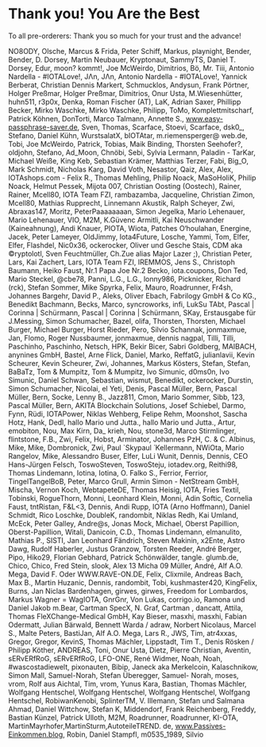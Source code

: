 # Thank you! You Are the Best

<div class="introdution">
To all pre-orderers: Thank you so much for your trust and the advance!
</div>

NO8ODY, Olsche, Marcus & Frida, Peter Schiff, Markus, playnight, Bender, Bender, D. Dorsey, Martin Neubauer, Kryptonaut, SammyTS, Daniel T. Dorsey, Edur, moon? kommt!, Joe McWeirdo, Dimitrios, Bö, Mr. Tiii, Antonio Nardella - #IOTALove!, JΛn, JΛn, Antonio Nardella - #IOTALove!, Yannick Berberat, Christian Dennis Markert, Schmucklos, Andysun, Frank Pörtner, Holger Preßmar, Holger Preßmar, Dimitrios, Onur Usta, M.Wiesenhütter, huhn511, r3p0x, Denka, Roman Fischer (AT), LaK, Adrian Saxer, Phillipp Becker, Mirko Waschke, Mirko Waschke, Philipp, ToMo, Komplettmitscharf, Patrick Köhnen, DonTorti, Marco Talmann, Annette S., www.easy-passphrase-saver.de, Sven, Thomas, Scarface, Stoevi, Scarface, dsk0_, Stefano, Daniel Kühn, WurstsalatX, bIOTAtar, m.riemensperger@ web.de, Tobi, Joe McWeirdo, Patrick, Tobias, Maik Binding, Thorsten Seehofer?, oldjohn, Stefano, Ad_Moon, Chnöbi, Sebi, Sylvia Lermann, Paladin - TarKar, Michael Weiße, King Keb, Sebastian Krämer, Matthias Terzer, Fabi, Big_O, Mark
Schmidt, Nicholas Karg, David Voth, Nesastor, Qaiz, Alex, Alex, IOTAshops.com - Felix R., Thomas Mehling, Philip Noack, MaSoHoliK, Philip Noack, Helmut Pessek, Mijota 007, Christian Oosting (Oostech), Rainer, Rainer, Mcell80, IOTA Team FZI, rambazamba, Jacqueline, Christian Zimon, Mcell80, Mathias Rupprecht, Linnemann Akustik, Ralph Scheyer, Zwi, Abraxas147, Moritz, PeterPaaaaaaaan, Simon Jegelka, Mario Lehenauer, Mario Lehenauer, VIO, M2M, K.Güvenc Armitli, Kai Neuschwander (Kaineahnung), Andi Knauer, PIOTA, Wiota, Patches O‘houlahan, Energine, Jacek, Peter Lameyer, OldJimmy, Iota4Future, Losche, Yammi, Tom, Elfer, Elfer, Flashdel, Nic0x36, ockerocker, Oliver und Gesche Stais, CDM aka ©ryptolotl, Sven Feuchtmüller, Ch.Zue alias Major Lazer ;), Christian Peter, Lars, Kai Zachert, Lars, IOTA Team FZI, IREMMOS, Jens S., Christoph Baumann, Heiko Faust, Nr.1 Papa Joe Nr.2 Becko, iota.coupons, Don Ted, Mario Steckel, @cbe78, Panni, L.G., L.G., lonny986, Picknicker, Richard (rck), Stefan Sommer, Mike Spyrka, Felix, Mauro, Roadrunner, Fr4sh, Johannes Bargehr, David P., Aleks, Oliver Ebach, Fabrilogy GmbH & Co KG., Benedikt Bachmann, Becks, Marco, syncroworks, infi, LukSu TAbt, Pascal | Corinna | Schürmann, Pascal | Corinna | Schürmann, SKay, Erstausgabe für J.Messing, Simon Schumacher, Bazel, olifa, Thorsten, Thorsten, Michael Burger, Michael Burger, Horst Rieder, Pero, Silvio Schannak, jonmaxmue, Jan, Flomo, Roger Nussbaumer, jonmaxmue, dennis nagpal, Tilli, Tilli, Paschinho, Paschinho, Netsch, HPK, Bekir Bicer, Sabri Goldberg, MAIBACH, anynines GmbH, Bastel, Arne Flick, Daniel, Marko, ReffatG, julianlavii, Kevin Scheurer, Kevin Scheurer, Zwi, Johannes, Markus Kösters, Stefan, Stefan, BaBaTz, Tom & Mumpitz, Tom & Mumpitz, Ivo Simunic, d0ms0n, Ivo Simunic, Daniel Schwan, Sebastian, wismut, Benedikt, ockerocker, Durstin, Simon Schumacher, Nicolai, el Yeti, Denis, Pascal Müller, Bern, Pascal Müller, Bern, Socke, Lenny B., Jazz811, Cmon, Mario Sommer, Sibb, 123, Pascal Müller, Bern, AKITA Blockchain Solutions, Josef Schiebel, Darmo, Fynn, Rüdi, IOTAPower, Niklas Wehberg, Felipe Rehm, Moonshot, Sascha Hotz, Hank, Dedl, hallo Mario und Jutta., hallo Mario und Jutta., Artur, emobiton, Nou, Max Kirn, Da_ krieh, Nou, stone3d, Marco Stirmlinger, flintstone, F.B., Zwi, Felix, Hobst, Arminator, Johannes PzH, C. & C. Albinus, Mike, Mike, Dombronick, Zwi, Paul `Skypaul ́ Kellermann, NWiOta, Mario Rangelov, Mike, Alessandro Buser, Elfer, LuLi Wunit, Dennis, Dennis, CEO Hans-Jürgen Felsch, ToswoSteven, ToswoSteju, iotadev.org, Reithi98, Thomas Lindemann, Iotina, Iotina, O. Falko S., Ferrior, Ferrior, TingelTangelBoB, Peter, Marco Grull, Armin Simon - NetStream GmbH, Mischa, Vernon Koch, WebtapeteDE, Thomas Heisig, IOTA, Fries Textil, Tobinski, RogueThorn, Monni, Leonhard Klein, Monni, Adin Softic, Cornelia Faust, tntRistan, F&L<3, Dennis, Andi Rupp, IOTA (Arno Hoffmann), Daniel Schmidt, Rico Loschke, DoubleK, randombit, Niklas Redh, Kai Umland, McEck, Peter Galley, Andre@s, Jonas Mock, Michael, Oberst Papillion, Oberst-Papillion, Witali, Danicoin, C.D., Thomas Lindemann, elmanulito, Mathias P., SISTI, Jan Leonhard Fändrich, Steven Makinin, x2Ente,
Astro Dawg, Rudolf Haberler, Justus Granzow, Torsten Reeder, André Berger, Pipo, Hiko29, Florian Gebhard, Patrick Schönwälder, tangle. glumb.de, Chico, Chico, Fred Stein, slook, Alex 13 Micha 09 Müller, André, Alf A.O. Mega, David F. Oder WWW.RAVE-ON.DE, Felix, Clixmile, Andreas Bach, Max B., Martin Huzanic, Dennis, randombit, Tobi, kushmaster420, KingFelix, Burns, Jan Niclas Bardenhagen, girwes, girwes, Freedom for Lombardos, Markus Wagner = WagIOTA, GnrGnr, Von Lukas, corrigo.io, Ramona und Daniel Jakob m.Bear, Cartman SpecX, N. Graf, Cartman , dancatt, Attila, Thomas FleXChange-Medical GmbH, Kay Bieser, masxhi, masxhi, Fabian Odermatt, Julian Bärwald, Bennett Warda / adraw, Norbert Nicolaus, Marcel S., Malte Peters, BastiJan, Alf A.O. Mega, Lars R., JWS, Tim, atr4xxas, Gregor, Gregor, KevinS, Thomas Mächler, Lippstadt, Tim T., Denis Rösken / Philipp Köther, ANDREAS, Toni, Onur Usta, Dietz, Pierre Christian, Aventin, sERvERfRoG, sERvERfRoG, LFO-ONE, René Widmer, Noah, Noah, #wascostadiewelt, pixonauten, Bibip, Janeck aka Merkelcoin, Kalaschnikow, Simon Mall, Samuel-Norah, Stefan Überegger, Samuel- Norah, moses, vrom, Rolf aus Aichtal, Tim, vrom, Yunus Kara, Bastian, Thomas Mächler, Wolfgang Hentschel, Wolfgang Hentschel, Wolfgang Hentschel, Wolfgang Hentschel, RobiwanKenobi, SplinterTM, V. Illemann, Stefan und Salmana Ahmad, Daniel Wittchow, Stefan K, Middendorf, Frank Reichenberg, Freddy, Bastian Künzel, Patrick Ulloth, M2M, Roadrunner, Roadrunner, KI-OTA, MartinMayrhofer,MartinSturm,AutoteileTREND. de, www.Passives-Einkommen.blog, Robin, Daniel Stampfl, m0535_1989, Silvio
